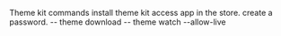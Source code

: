 Theme kit commands
install theme kit access app in the store. create a password.
-- theme download
-- theme watch --allow-live
